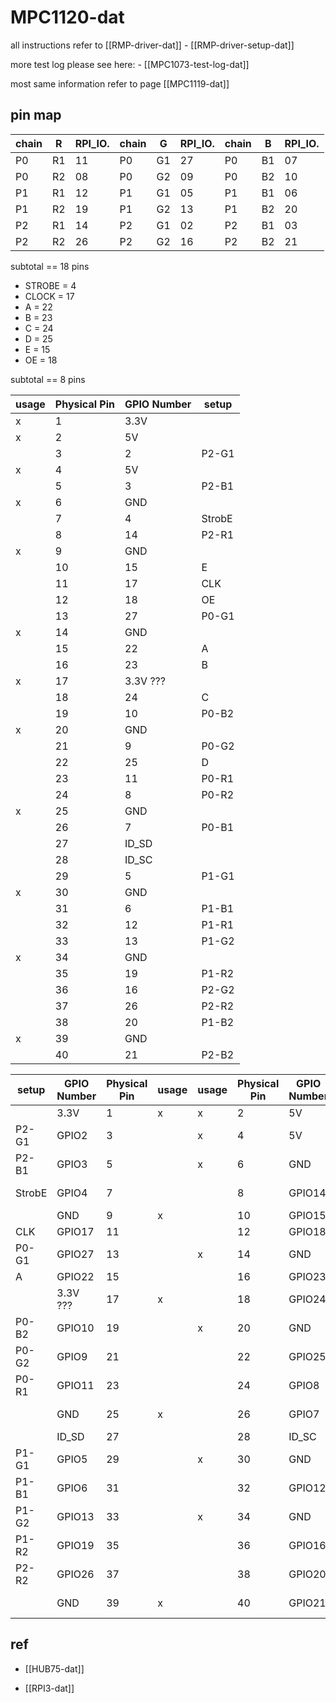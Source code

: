 
# MPC1120-dat

all instructions refer to [[RMP-driver-dat]] - [[RMP-driver-setup-dat]]

more test log please see here: - [[MPC1073-test-log-dat]]

most same information refer to page [[MPC1119-dat]]

## pin map 

| chain | R   | RPI_IO. | chain | G   | RPI_IO. | chain | B   | RPI_IO. |
| ----- | --- | ------- | ----- | --- | ------- | ----- | --- | ------- |
| P0    | R1  | 11      | P0    | G1  | 27      | P0    | B1  | 07      |
| P0    | R2  | 08      | P0    | G2  | 09      | P0    | B2  | 10      |
| P1    | R1  | 12      | P1    | G1  | 05      | P1    | B1  | 06      |
| P1    | R2  | 19      | P1    | G2  | 13      | P1    | B2  | 20      |
| P2    | R1  | 14      | P2    | G1  | 02      | P2    | B1  | 03      |
| P2    | R2  | 26      | P2    | G2  | 16      | P2    | B2  | 21      |

subtotal == 18 pins 

- STROBE = 4
- CLOCK = 17
- A = 22 
- B = 23 
- C = 24 
- D = 25 
- E = 15
- OE = 18 

subtotal == 8 pins



| usage | Physical Pin | GPIO Number | setup  |
| ----- | ------------ | ----------- | ------ |
| x     | 1            | 3.3V        |        |
| x     | 2            | 5V          |        |
|       | 3            | 2           | P2-G1  |
| x     | 4            | 5V          |        |
|       | 5            | 3           | P2-B1  |
| x     | 6            | GND         |        |
|       | 7            | 4           | StrobE |
|       | 8            | 14          | P2-R1  |
| x     | 9            | GND         |        |
|       | 10           | 15          | E      |
|       | 11           | 17          | CLK    |
|       | 12           | 18          | OE     |
|       | 13           | 27          | P0-G1  |
| x     | 14           | GND         |        |
|       | 15           | 22          | A      |
|       | 16           | 23          | B      |
| x     | 17           | 3.3V ???    |        |
|       | 18           | 24          | C      |
|       | 19           | 10          | P0-B2  |
| x     | 20           | GND         |        |
|       | 21           | 9           | P0-G2  |
|       | 22           | 25          | D      |
|       | 23           | 11          | P0-R1  |
|       | 24           | 8           | P0-R2  |
| x     | 25           | GND         |        |
|       | 26           | 7           | P0-B1  |
|       | 27           | ID_SD       |        |
|       | 28           | ID_SC       |        |
|       | 29           | 5           | P1-G1  |
| x     | 30           | GND         |        |
|       | 31           | 6           | P1-B1  |
|       | 32           | 12          | P1-R1  |
|       | 33           | 13          | P1-G2  |
| x     | 34           | GND         |        |
|       | 35           | 19          | P1-R2  |
|       | 36           | 16          | P2-G2  |
|       | 37           | 26          | P2-R2  |
|       | 38           | 20          | P1-B2  |
| x     | 39           | GND         |        |
|       | 40           | 21          | P2-B2  |

| setup  | GPIO Number | Physical Pin | usage | usage | Physical Pin | GPIO Number | setup |
| ------ | ----------- | ------------ | ----- | ----- | ------------ | ----------- | ----- |
|        | 3.3V        | 1            | x     | x     | 2            | 5V          |       |
| P2-G1  | GPIO2       | 3            |       | x     | 4            | 5V          |       |
| P2-B1  | GPIO3       | 5            |       | x     | 6            | GND         |       |
| StrobE | GPIO4       | 7            |       |       | 8            | GPIO14      | P2-R1 |
|        | GND         | 9            | x     |       | 10           | GPIO15      | E     |
| CLK    | GPIO17      | 11           |       |       | 12           | GPIO18      | OE    |
| P0-G1  | GPIO27      | 13           |       | x     | 14           | GND         |       |
| A      | GPIO22      | 15           |       |       | 16           | GPIO23      | B     |
|        | 3.3V ???    | 17           | x     |       | 18           | GPIO24      | C     |
| P0-B2  | GPIO10      | 19           |       | x     | 20           | GND         |       |
| P0-G2  | GPIO9       | 21           |       |       | 22           | GPIO25      |       |
| P0-R1  | GPIO11      | 23           |       |       | 24           | GPIO8       | P0-R2 |
|        | GND         | 25           | x     |       | 26           | GPIO7       | P0-B1 |
|        | ID_SD       | 27           |       |       | 28           | ID_SC       |       |
| P1-G1  | GPIO5       | 29           |       | x     | 30           | GND         |       |
| P1-B1  | GPIO6       | 31           |       |       | 32           | GPIO12      | P1-R1 |
| P1-G2  | GPIO13      | 33           |       | x     | 34           | GND         |       |
| P1-R2  | GPIO19      | 35           |       |       | 36           | GPIO16      | P2-G2 |
| P2-R2  | GPIO26      | 37           |       |       | 38           | GPIO20      | P1-B2 |
|        | GND         | 39           | x     |       | 40           | GPIO21      | P2-B2 |


## ref 

- [[HUB75-dat]]

- [[RPI3-dat]]